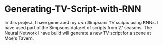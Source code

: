 # Generating-TV-Script-with-RNN
In this project, I have generated my own Simpsons TV scripts using RNNs. I have used  part of the Simpsons dataset of scripts from 27 seasons. The Neural Network I have  build will generate a new TV script for a scene at Moe's Tavern.
